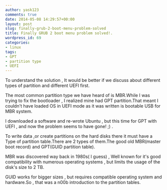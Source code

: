 ```yaml
---
author: yask123
comments: true
date: 2014-05-08 14:29:57+00:00
layout: post
slug: finally-grub-2-boot-menu-problem-solved
title: Finally GRUB 2 boot menu problem solved!.
wordpress_id: 69
categories:
- linux
tags:
- GPT
- partition type
- UEFI
---
```


To understand the solution , It would be better if we discuss about different types of partition and different UEFI first.

The most common partition type we have heard of is MBR.While I was trying to fix the bootloader , I realized mine had GPT partition.That meant I couldn't have loaded OS in UEFI mode as it was written is bootable USB for MBR system.

I downloaded a software and re-wrote Ubuntu , but this time for GPT with UEFI , and now the problem seems to have gone! ;) .

To write data ,or create partitions on the hard disks there it must have a Type of partition table.There are 2 types of them.The good old MBR(master boot record) and GPT(GUID partition table).

MBR was discovered way back in 1980s( I guess) , Well known for it's good compatibility with numerous operating systems , but limits the usage of the disk's size to 2 TB.

GUID works for bigger sizes , but requires compatible operating system and hardware.So , that was a n00b introduction to the partition tables.
